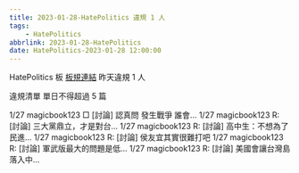 ```yaml
---
title: 2023-01-28-HatePolitics 違規 1 人
tags:
    - HatePolitics
abbrlink: 2023-01-28-HatePolitics
date: HatePolitics-2023-01-28 12:00:00
---
```

HatePolitics 板 [板規連結](https://www.ptt.cc/bbs/HatePolitics/M.1617115262.A.D60.html)
昨天違規 1 人
<!-- more -->

違規清單
單日不得超過 5 篇

1/27 magicbook123 □ [討論] 認真問 發生戰爭 誰會…
1/27 magicbook123 R: [討論] 三大黨鼎立，才是對台…
1/27 magicbook123 R: [討論] 高中生：不想為了民進…
1/27 magicbook123 R: [討論] 侯友宜其實很難打吧
1/27 magicbook123 R: [討論] 軍武版最大的問題是低…
1/27 magicbook123 R: [討論] 美國會讓台灣島落入中…